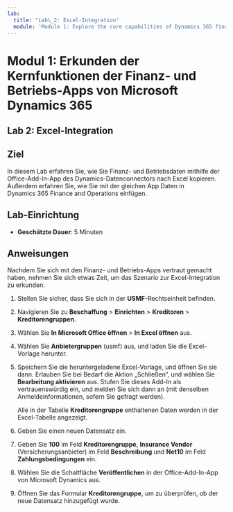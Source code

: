 ```yaml
---
lab:
  title: "Lab\_2: Excel-Integration"
  module: 'Module 1: Explore the core capabilities of Dynamics 365 finance and operations apps'
---
```


# Modul 1: Erkunden der Kernfunktionen der Finanz- und Betriebs-Apps von Microsoft Dynamics 365

## Lab 2: Excel-Integration

## Ziel

In diesem Lab erfahren Sie, wie Sie Finanz- und Betriebsdaten mithilfe der Office-Add-In-App des Dynamics-Datenconnectors nach Excel kopieren. Außerdem erfahren Sie, wie Sie mit der gleichen App Daten in Dynamics 365 Finance and Operations einfügen. 

## Lab-Einrichtung

   - **Geschätzte Dauer**: 5 Minuten

## Anweisungen

Nachdem Sie sich mit den Finanz- und Betriebs-Apps vertraut gemacht haben, nehmen Sie sich etwas Zeit, um das Szenario zur Excel-Integration zu erkunden.

1.  Stellen Sie sicher, dass Sie sich in der **USMF**-Rechtseinheit befinden.

2.  Navigieren Sie zu **Beschaffung** > **Einrichten** > **Kreditoren** > **Kreditorengruppen**.

3.  Wählen Sie **In Microsoft Office öffnen** > **In Excel öffnen** aus.

4.  Wählen Sie **Anbietergruppen** (usmf) aus, und laden Sie die Excel-Vorlage herunter.

5.  Speichern Sie die heruntergeladene Excel-Vorlage, und öffnen Sie sie dann. Erlauben Sie bei Bedarf die Aktion „Schließen“, und wählen Sie **Bearbeitung aktivieren** aus. Stufen Sie dieses Add-In als vertrauenswürdig ein, und melden Sie sich dann an (mit denselben Anmeldeinformationen, sofern Sie gefragt werden).

    Alle in der Tabelle **Kreditorengruppe** enthaltenen Daten werden in der Excel-Tabelle angezeigt.

6.  Geben Sie einen neuen Datensatz ein.

7.  Geben Sie **100** im Feld **Kreditorengruppe**, **Insurance Vendor** (Versicherungsanbieter) im Feld **Beschreibung** und **Net10** im Feld **Zahlungsbedingungen** ein.

8.  Wählen Sie die Schaltfläche **Veröffentlichen** in der Office-Add-In-App von Microsoft Dynamics aus.

9.  Öffnen Sie das Formular **Kreditorengruppe**, um zu überprüfen, ob der neue Datensatz hinzugefügt wurde.

